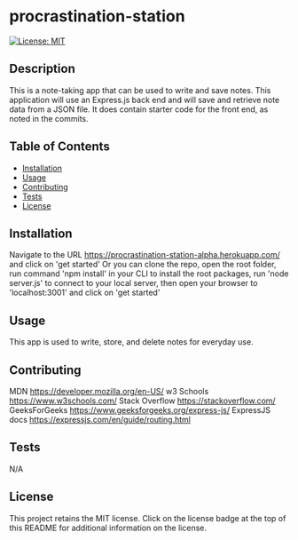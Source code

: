 # procrastination-station
  [![License: MIT](https://img.shields.io/badge/License-MIT-yellow.svg)](https://opensource.org/licenses/MIT)

  ## Description
  This is a note-taking app that can be used to write and save notes. This application will use an Express.js back end and will save and retrieve note data from a JSON file. It does contain starter code for the front end, as noted in the commits.

  ## Table of Contents
  - [Installation](#installation)
  - [Usage](#usage)
  - [Contributing](#contributing)
  - [Tests](#tests)
  - [License](#license)

  ## Installation
  Navigate to the URL https://procrastination-station-alpha.herokuapp.com/ and click on  'get started'   Or you can clone the repo, open the root folder, run command 'npm install' in your CLI to install the root packages, run 'node server.js' to connect to your local server, then open your browser to 'localhost:3001' and click on 'get started'
  
  ## Usage
  This app is used to write, store, and delete notes for everyday use.
  
  ## Contributing
  MDN https://developer.mozilla.org/en-US/
  w3 Schools https://www.w3schools.com/
  Stack Overflow https://stackoverflow.com/
  GeeksForGeeks https://www.geeksforgeeks.org/express-js/
  ExpressJS docs https://expressjs.com/en/guide/routing.html

  ## Tests
  N/A

  ## License
  This project retains the MIT license.  Click on the license badge at the top of this README for additional information on the license.

